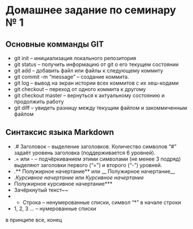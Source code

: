 # Домашнее задание по семинару № 1

## Основные комманды GIT

-	git init – инициализация локального репозитория
-	git status – получить информацию от git о его текущем состоянии
-	git add – добавить файл или файлы к следующему коммиту
-	git commit -m “message” – создание коммита.
-	git log – вывод на экран истории всех коммитов с их хеш-кодами
-	git checkout – переход от одного коммита к другому
-	git checkout master – вернуться к актуальному состоянию и продолжить работу
-	git diff – увидеть разницу между текущим файлом и закоммиченным файлом

## Синтаксис языка Markdown

-	.# Заголовок – выделение заголовков. Количество символов “#” задаёт уровень заголовка  (поддерживается 6 уровней).
-	.= или - – подчёркиванием этими символами (не менее 3 подряд) выделяют заголовки  первого (“=”) и второго (“-”) уровней.
-	.** Полужирное начертание** или __ Полужирное начертание__
-	.*Курсивное начертание* или _Курсивное начертание_
-	Полужирное курсивное начертание***
-	Зачёркнутый текст~~
-	* Строка – ненумерованные списки, символ “*” в начале строки
-	1, 2, 3 … – нумерованные списки

в принципе все, конец